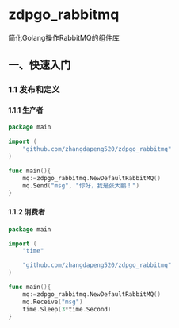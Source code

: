 # zdpgo_rabbitmq
简化Golang操作RabbitMQ的组件库

## 一、快速入门

### 1.1 发布和定义

#### 1.1.1 生产者
```go
package main

import (
	"github.com/zhangdapeng520/zdpgo_rabbitmq"
)

func main(){
	mq:=zdpgo_rabbitmq.NewDefaultRabbitMQ()
	mq.Send("msg", "你好，我是张大鹏！")
}
```

#### 1.1.2 消费者
```go
package main

import (
	"time"

	"github.com/zhangdapeng520/zdpgo_rabbitmq"
)

func main(){
	mq:=zdpgo_rabbitmq.NewDefaultRabbitMQ()
	mq.Receive("msg")
	time.Sleep(3*time.Second)
}
```

